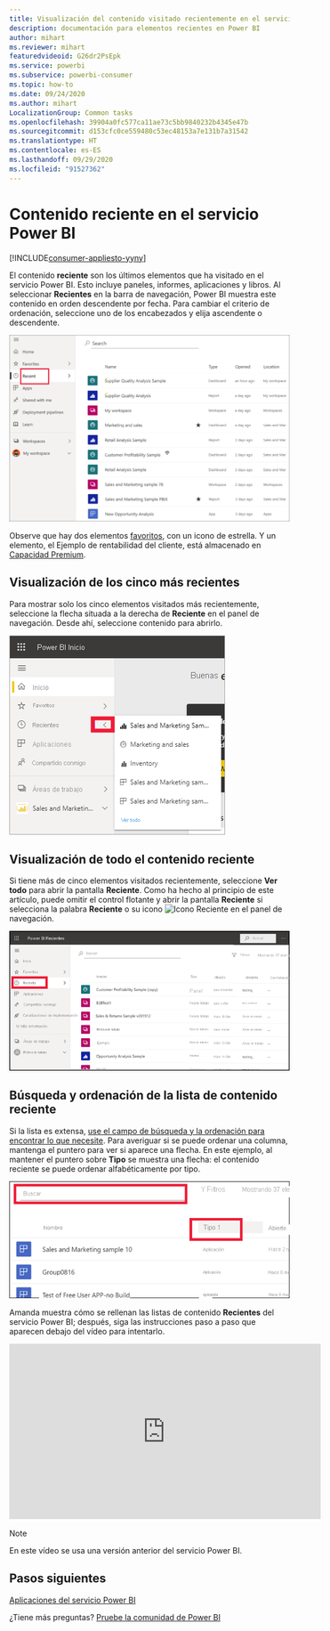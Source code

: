 ```yaml
---
title: Visualización del contenido visitado recientemente en el servicio Power BI
description: documentación para elementos recientes en Power BI
author: mihart
ms.reviewer: mihart
featuredvideoid: G26dr2PsEpk
ms.service: powerbi
ms.subservice: powerbi-consumer
ms.topic: how-to
ms.date: 09/24/2020
ms.author: mihart
LocalizationGroup: Common tasks
ms.openlocfilehash: 39904a0fc577ca11ae73c5bb9840232b4345e47b
ms.sourcegitcommit: d153cfc0ce559480c53ec48153a7e131b7a31542
ms.translationtype: HT
ms.contentlocale: es-ES
ms.lasthandoff: 09/29/2020
ms.locfileid: "91527362"
---
```

# <a name="recent-content-in-the-power-bi-service"></a>Contenido **reciente** en el servicio Power BI

[!INCLUDE[consumer-appliesto-yyny](../includes/consumer-appliesto-yyny.md)]

El contenido **reciente** son los últimos elementos que ha visitado en el servicio Power BI. Esto incluye paneles, informes, aplicaciones y libros. Al seleccionar **Recientes** en la barra de navegación, Power BI muestra este contenido en orden descendente por fecha.  Para cambiar el criterio de ordenación, seleccione uno de los encabezados y elija ascendente o descendente.


![Ventana de contenido reciente](./media/end-user-recent/power-bi-recents.png)

Observe que hay dos elementos [favoritos](end-user-favorite.md), con un icono de estrella. Y un elemento, el Ejemplo de rentabilidad del cliente, está almacenado en [Capacidad Premium](end-user-license.md).

## <a name="see-your-five-most-recents"></a>Visualización de los cinco más recientes

Para mostrar solo los cinco elementos visitados más recientemente, seleccione la flecha situada a la derecha de **Reciente** en el panel de navegación.  Desde ahí, seleccione contenido para abrirlo. 

![Control flotante de contenido reciente](./media/end-user-recent/power-bi-recent-fly-out.png)

## <a name="see-all-of-your-recent-content"></a>Visualización de todo el contenido reciente

Si tiene más de cinco elementos visitados recientemente, seleccione **Ver todo** para abrir la pantalla **Reciente**. Como ha hecho al principio de este artículo, puede omitir el control flotante y abrir la pantalla **Reciente** si selecciona la palabra **Reciente** o su icono ![Icono Reciente](./media/end-user-recent/power-bi-icon.png) en el panel de navegación.

![Visualización de todo el contenido reciente](./media/end-user-recent/power-bi-admin-recent.png)


## <a name="search-and-sort-your-list-of-recent-content"></a>Búsqueda y ordenación de la lista de contenido reciente

Si la lista es extensa, [use el campo de búsqueda y la ordenación para encontrar lo que necesite](end-user-search-sort.md). Para averiguar si se puede ordenar una columna, mantenga el puntero para ver si aparece una flecha. En este ejemplo, al mantener el puntero sobre **Tipo** se muestra una flecha: el contenido reciente se puede ordenar alfabéticamente por tipo. 

![Captura de pantalla en la que se muestra el campo de búsqueda y la flecha de ordenación](./media/end-user-recent/power-bi-recent-sort-search.png)

Amanda muestra cómo se rellenan las listas de contenido **Recientes** del servicio Power BI; después, siga las instrucciones paso a paso que aparecen debajo del vídeo para intentarlo.

<iframe width="560" height="315" src="https://www.youtube.com/embed/G26dr2PsEpk" frameborder="0" allowfullscreen></iframe>

> [!NOTE]
> En este vídeo se usa una versión anterior del servicio Power BI.

<!--
## Actions available from the **Recent** content list
The actions available to you will depend on the settings assigned by the content *designer*. Some of your options may include:
* Select the star icon to [favorite a dashboard, report, or app](end-user-favorite.md) ![star icon](./media/end-user-shared-with-me/power-bi-star-icon.png).
* Some dashboards and reports can be re-shared  ![share icon](./media/end-user-shared-with-me/power-bi-share-icon-new.png).
* [Open the report in Excel](end-user-export.md) ![export to Excel icon](./media/end-user-shared-with-me/power-bi-excel.png) 
* [View insights](end-user-insights.md) that Power BI finds in the data ![insights icon](./media/end-user-shared-with-me/power-bi-insights.png). -->





## <a name="next-steps"></a>Pasos siguientes
[Aplicaciones del servicio Power BI](end-user-apps.md)

¿Tiene más preguntas? [Pruebe la comunidad de Power BI](https://community.powerbi.com/)

